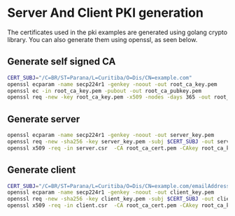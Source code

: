 # Server And Client PKI generation

The certificates used in the pki examples are generated using golang crypto library.
You can also generate them using openssl, as seen below.

## Generate self signed CA

```sh
CERT_SUBJ="/C=BR/ST=Parana/L=Curitiba/O=Dis/CN=example.com"
openssl ecparam -name secp224r1 -genkey -noout -out root_ca_key.pem
openssl ec -in root_ca_key.pem -pubout -out root_ca_pubkey.pem
openssl req -new -key root_ca_key.pem -x509 -nodes -days 365 -out root_ca_cert.pem -subj $CERT_SUBJ
```

## Generate server

```sh
openssl ecparam -name secp224r1 -genkey -noout -out server_key.pem
openssl req -new -sha256 -key server_key.pem -subj $CERT_SUBJ -out server.csr
openssl x509 -req -in server.csr  -CA root_ca_cert.pem -CAkey root_ca_key.pem -CAcreateserial -out server_cert.pem -days 500 -sha256
```

## Generate client

```sh
CERT_SUBJ="/C=BR/ST=Parana/L=Curitiba/O=Dis/CN=example.com/emailAddress=client1@example.com"
openssl ecparam -name secp224r1 -genkey -noout -out client_key.pem
openssl req -new -sha256 -key client_key.pem -subj $CERT_SUBJ -out client.csr
openssl x509 -req -in client.csr  -CA root_ca_cert.pem -CAkey root_ca_key.pem -CAcreateserial -out client_cert.pem -days 500 -sha256
```

